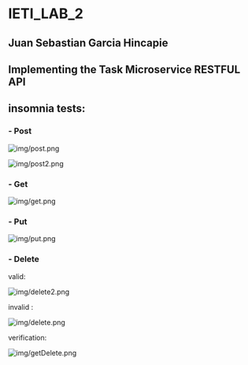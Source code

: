 # IETI_LAB_2
## Juan Sebastian Garcia Hincapie
## Implementing the Task Microservice RESTFUL API

## insomnia tests:

### - Post

![img/post.png](img/post.png)

![img/post2.png](img/post2.png)

### - Get

![img/get.png](img/get.png)

### - Put

![img/put.png](img/put.png)

### - Delete

valid:

![img/delete2.png](img/delete2.png)

invalid :

![img/delete.png](img/delete.png)

verification:

![img/getDelete.png](img/getDelete.png)
